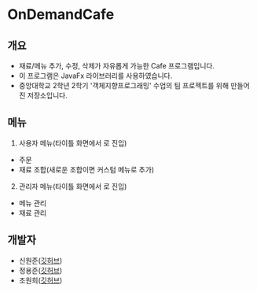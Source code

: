 # OnDemandCafe
## 개요
- 재료/메뉴 추가, 수정, 삭제가 자유롭게 가능한 Cafe 프로그램입니다.
- 이 프로그램은 JavaFx 라이브러리를 사용하였습니다.
- 중앙대학교 2학년 2학기 '객체지향프로그래밍' 수업의 팀 프로젝트를 위해 만들어진 저장소입니다.

## 메뉴
1. 사용자 메뉴(타이틀 화면에서 <Space>로 진입)
  - 주문
  - 재료 조합(새로운 조합이면 커스텀 메뉴로 추가)
2. 관리자 메뉴(타이틀 화면에서 <Enter>로 진입)
  - 메뉴 관리
  - 재료 관리

## 개발자
- 신원준([깃허브](https://github.com/identity16))
- 정용준([깃허브](https://github.com/dkile))
- 조원희([깃허브](https://github.com/cjdthsus2gh))
